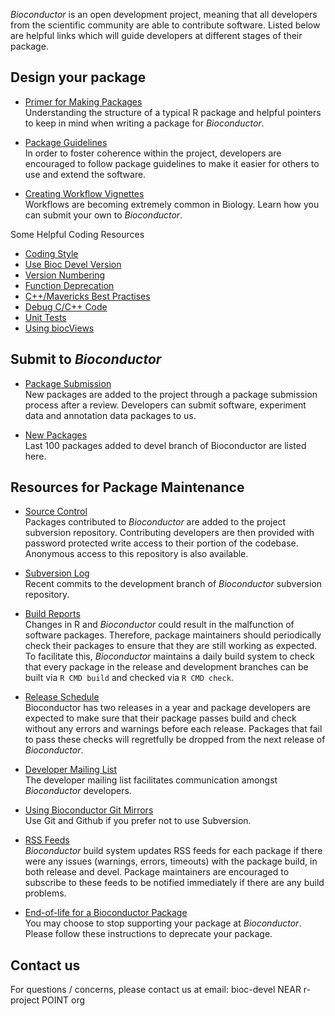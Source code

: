 _Bioconductor_ is an open development project, meaning that all
developers from the scientific community are able to contribute
software. Listed below are helpful links which will guide developers
at different stages of their package. 

<h2 id="make">Design your package</h2>

* [Primer for Making Packages](/developers/how-to/buildingPackagesForBioc/)   
  Understanding the structure of a typical R package and helpful pointers to 
  keep in mind when writing a package for _Bioconductor_. 

* [Package Guidelines](/developers/package-guidelines/)    
  In order to foster coherence within the project, developers
  are encouraged to follow package guidelines to make it easier for
  others to use and extend the software.

* [Creating Workflow Vignettes](/developers/how-to/workflows/)   
  Workflows are becoming extremely common in Biology. Learn how you can 
  submit your own to _Bioconductor_.

Some Helpful Coding Resources

<ul class="inline_list">
    <li><a href="/developers/how-to/coding-style/">Coding&nbsp;Style</a></li>
    <li><a href="/developers/how-to/useDevel/">Use&nbsp;Bioc&nbsp;Devel&nbsp;Version</a></li>
    <li><a href="/developers/how-to/version-numbering/">Version&nbsp;Numbering</a></li>
    <li><a href="/developers/how-to/deprecation/">Function&nbsp;Deprecation</a></li>
    <li><a href="/developers/how-to/mavericks-howto/">C++/Mavericks&nbsp;Best&nbsp;Practises</a></li>
    <li><a href="/developers/how-to/c-debugging/">Debug&nbsp;C/C++&nbsp;Code</a></li>
    <li><a href="/developers/how-to/unitTesting-guidelines/">Unit&nbsp;Tests</a></li>
    <li><a href="/developers/how-to/biocViews/">Using&nbsp;biocViews</a></li>
</ul>


<h2 id="submit">Submit to <i>Bioconductor</i></h2>

* [Package Submission](/developers/package-submission)    
  New packages are added to the project through a package submission
  process after a review. Developers can submit software, experiment 
  data and annotation data packages to us. 

* [New Packages](/developers/new_packages/)   
  Last 100 packages added to devel branch of Bioconductor are listed here. 

<h2 id="maintenance">Resources for Package Maintenance</h2>

* [Source Control](/developers/how-to/source-control/)    
  Packages contributed to _Bioconductor_ are added to the project
  subversion repository. Contributing developers are then 
  provided with password protected write access to their 
  portion of the codebase. Anonymous access to
  this repository is also available.

* [Subversion Log](/developers/svnlog/)   
  Recent commits to the development branch of _Bioconductor_ subversion
  repository. 

* [Build Reports](/checkResults/)   
  Changes in R and _Bioconductor_ could result in the malfunction of
  software packages. Therefore, package maintainers should periodically
  check their packages to ensure that they are still working as
  expected. To facilitate this, _Bioconductor_ maintains a daily build
  system to check that every package in the release and development 
  branches can be built via `R CMD build` and checked via `R CMD check`.

* [Release Schedule](/developers/release-schedule/)   
  Bioconductor has two releases in a year and package developers
  are expected to make sure that their package passes build and check without
  any errors and warnings before each release. Packages that fail to
  pass these checks will regretfully be dropped from the next release
  of _Bioconductor_.

* [Developer Mailing List](https://stat.ethz.ch/mailman/listinfo/bioc-devel)    
  The developer mailing list facilitates communication amongst _Bioconductor_ 
  developers. 

* [Using Bioconductor Git Mirrors](/developers/how-to/git-mirrors/)    
  Use Git and Github if you prefer not to use Subversion.

* [RSS Feeds](/developers/rss-feeds/)   
  _Bioconductor_ build system updates RSS feeds for each package 
  if there were any issues (warnings, errors, timeouts) with 
  the package build, in both release and devel. Package maintainers 
  are encouraged to subscribe to these feeds to be 
  notified immediately if there are any build problems.

* [End-of-life for a Bioconductor Package](/developers/package-end-of-life/)   
  You may choose to stop supporting your package at _Bioconductor_. Please
  follow these instructions to deprecate your package. 

<h2 id="contact">Contact us</h2>

For questions / concerns, please contact us at 
email: bioc-devel NEAR r-project POINT org






